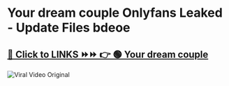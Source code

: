 
 # Your dream couple Onlyfans Leaked - Update Files bdeoe

## <h2><a href="https://clipsfans.com/Your_dream_couple&ref=git">🔗 Click to LINKS ⏩⏩ 👉 🟢 Your dream couple </a></h2>

<a href="https://clipsfans.com/Your_dream_couple&ref=git" rel="nofollow" data-target="animated-image.originalLink"><img src="https://i.ibb.co.com/xMMVF88/686577567.gif" alt="Viral Video Original" style="max-width: 100%; display: inline-block;" data-target="animated-image.originalImage"></a>


